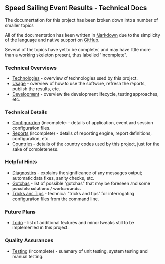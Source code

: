## Speed Sailing Event Results - Technical Docs

The documentation for this project has been broken down into a number of smaller topics.

All of the documentation has been written in [Markdown](https://en.wikipedia.org/wiki/Markdown) due to the simplicity of the language and native support on [GitHub](https://en.wikipedia.org/wiki/GitHub).

Several of the topics have yet to be completed and may have little more than a working skeleton present, thus labelled "incomplete".



### Technical Overviews

- [Technologies](technologies.md) - overview of technologies used by this project.
- [Usage](usage.md) - overview of how to use the software, refresh the reports, publish the results, etc.
- [Development](development.md) - overview the development lifecycle, testing approaches, etc.



### Technical Details

- [Configuration](configuration.md) (incomplete) - details of application, event and session configuration files.
- [Reports](reports.md) (incomplete) - details of reporting engine, report definitions, configuration, etc.
- [Countries](countries.md) - details of the country codes used by this project, just for the sake of completeness.



### Helpful Hints

- [Diagnostics](diagnostics.md) - explains the significance of any messages output; automatic data fixes, sanity checks, etc.
- [Gotchas](gotchas.md) - list of possible "gotchas" that may be foreseen and some possible solutions / workarounds.
- [Tricks and Tips](tricks.md) - technical "tricks and tips" for interrogating configuration files from the command line.



### Future Plans

- [Todo](todo.md) - list of additional features and minor tweaks still to be implemented in this project.



### Quality Assurances

- [Testing](testing.md) (incomplete) - summary of unit testing, system testing and manual testing.

